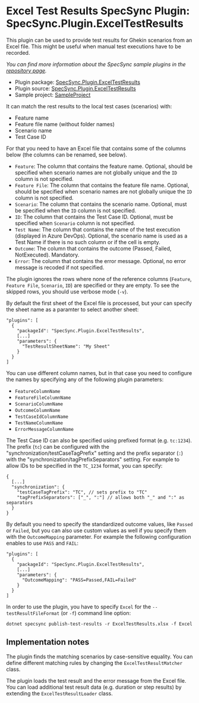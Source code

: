 # Excel Test Results SpecSync Plugin: SpecSync.Plugin.ExcelTestResults

This plugin can be used to provide test results for Ghekin scenarios from an Excel file. This might 
be useful when manual test executions have to be recorded.

*You can find more information about the SpecSync sample plugins in the [repository page](https://github.com/specsolutions/specsync-sample-plugins#readme).*

* Plugin package: [SpecSync.Plugin.ExcelTestResults](https://www.nuget.org/packages/SpecSync.Plugin.ExcelTestResults)
* Plugin source: [SpecSync.Plugin.ExcelTestResults](SpecSync.Plugin.ExcelTestResults)
* Sample project: [SampleProject](SampleProject)

It can match the rest results to the local test cases (scenarios) with:

* Feature name
* Feature file name (without folder names)
* Scenario name
* Test Case ID

For that you need to have an Excel file that contains some of the columns below (the columns can be renamed, see below).

* `Feature`: The column that contains the feature name. Optional, should be specified when scenario names are not globally unique and the `ID` column is not specified.
* `Feature File`: The column that contains the feature file name. Optional, should be specified when scenario names are not globally unique the `ID` column is not specified.
* `Scenario`: The column that contains the scenario name. Optional, must be specified when the `ID` column is not specified.
* `ID`: The column that contains the Test Case ID. Optional, must be specified when `Scenario` column is not specified.
* `Test Name`: The column that contains the name of the test execution (displayed in Azure DevOps). Optional, the scenario name is used as a Test Name if there is no such column or if the cell is empty.
* `Outcome`: The column that contains the outcome (Passed, Failed, NotExecuted). Mandatory.
* `Error`: The column that contains the error message. Optional, no error message is recoded if not specified.

The plugin ignores the rows where none of the reference columns (`Feature`, `Feature File`, `Scenario`, `ID`) are specified or they are empty. To see the skipped rows, you should use verbose mode (`-v`).

By default the first sheet of the Excel file is processed, but your can specify the sheet name as a paramter to select another sheet:

```
"plugins": [
  {
    "packageId": "SpecSync.Plugin.ExcelTestResults",
    [...]
    "parameters": {
      "TestResultSheetName": "My Sheet"
    }
  }
]
```

You can use different column names, but in that case you need to configure the names by specifying any of the following plugin parameters:

* `FeatureColumnName`
* `FeatureFileColumnName`
* `ScenarioColumnName`
* `OutcomeColumnName`
* `TestCaseIdColumnName`
* `TestNameColumnName`
* `ErrorMessageColumnName`

The Test Case ID can also be specified using prefixed format (e.g. `tc:1234`). The prefix (`tc`) can be configured with the "synchronization/testCaseTagPrefix" setting and the prefix separator (`:`) with the "synchronization/tagPrefixSeparators" setting. For example to allow IDs to be specified in the `TC_1234` format, you can specify:

```
{
  [...]
  "synchronization": {
    "testCaseTagPrefix": "TC", // sets prefix to "TC"
    "tagPrefixSeparators": ["_", ":"] // allows both "_" and ":" as separators
  }
}
```

By default you need to specify the standardized outcome values, like `Passed` or `Failed`, but you can also use custom values as well if you specify them with the `OutcomeMapping` parameter. For example the following configuration enables to use `PASS` and `FAIL`:

```
"plugins": [
  {
    "packageId": "SpecSync.Plugin.ExcelTestResults",
    [...]
    "parameters": {
      "OutcomeMapping": "PASS=Passed,FAIL=Failed"
    }
  }
]
```

In order to use the plugin, you have to specify `Excel` for the `--testResultFileFormat` (or `-f`) command line option:

```
dotnet specsync publish-test-results -r ExcelTestResults.xlsx -f Excel
```

## Implementation notes

The plugin finds the matching scenarios by case-sensitive equality. You can define different matching rules by changing the `ExcelTestResultMatcher` class.

The plugin loads the test result and the error message from the Excel file. You can load additional test result data (e.g. duration or step results) by extending the `ExcelTestResultLoader` class.

